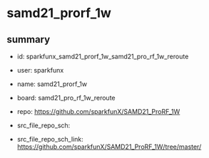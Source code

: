# samd21_prorf_1w
 
## summary 
* id: sparkfunx_samd21_prorf_1w_samd21_pro_rf_1w_reroute
* user: sparkfunx
* name: samd21_prorf_1w
* board: samd21_pro_rf_1w_reroute
* repo: https://github.com/sparkfunX/SAMD21_ProRF_1W



* src_file_repo_sch: 
* src_file_repo_sch_link: https://github.com/sparkfunX/SAMD21_ProRF_1W/tree/master/




